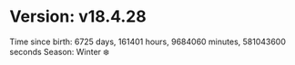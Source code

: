 # Version: v18.4.28
Time since birth: 6725 days, 161401 hours, 9684060 minutes, 581043600 seconds
Season: Winter ❄️
